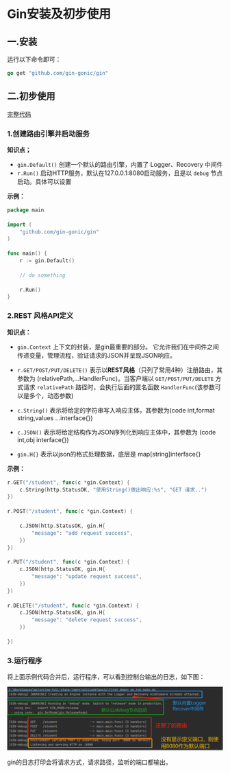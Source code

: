 # Gin安装及初步使用

## 一.安装

运行以下命令即可：
```go
go get "github.com/gin-gonic/gin"
```
## 二.初步使用
[完整代码](../../code/basic/first_demo/main.go)

### 1.创建路由引擎并启动服务
**知识点；**

- `gin.Default()` 创建一个默认的路由引擎，内置了 Logger、Recovery 中间件
- `r.Run()` 启动HTTP服务，默认在127.0.0.1:8080启动服务，且是以 `debug` 节点启动。具体可以设置
  
**示例：**
```go
package main

import (
	"github.com/gin-gonic/gin"
)

func main() {
    r := gin.Default()

    // do something

	r.Run()
}
```

### 2.REST 风格API定义

**知识点：**

- `gin.Context` 上下文的封装，是gin最重要的部分。 它允许我们在中间件之间传递变量，管理流程，验证请求的JSON并呈现JSON响应。

- `r.GET/POST/PUT/DELETE()` 表示以**REST风格**（只列了常用4种）注册路由，其参数为 (relativePath,...HandlerFunc)。当客户端以 `GET/POST/PUT/DELETE` 方式请求 `relativePath` 路径时，会执行后面的匿名函数 `HandlerFunc`(该参数可以是多个，动态参数)
  
- `c.String()` 表示将给定的字符串写入响应主体，其参数为(code int,format string,values ...interface{})
  
- `c.JSON()` 表示将给定结构作为JSON序列化到响应主体中，其参数为 (code int,obj interface{})
  
- `gin.H{}` 表示以json的格式处理数据，底层是  map[string]interface{}

**示例：**
```go
r.GET("/student", func(c *gin.Context) {
    c.String(http.StatusOK, "使用String()做出响应:%s", "GET 请求..")
})

r.POST("/student", func(c *gin.Context) {

    c.JSON(http.StatusOK, gin.H{
        "message": "add request success",
    })
})

r.PUT("/student", func(c *gin.Context) {
    c.JSON(http.StatusOK, gin.H{
        "message": "update request success",
    })
})

r.DELETE("/student", func(c *gin.Context) {
    c.JSON(http.StatusOK, gin.H{
        "message": "delete request success",
    })

})
```

### 3.运行程序

将上面示例代码合并后，运行程序，可以看到控制台输出的日志，如下图：

![gin初步使用](../../img/gin初步使用.png)

gin的日志打印会将请求方式，请求路径，监听的端口都输出。
